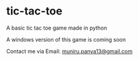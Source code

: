 # tic-tac-toe
A basic tic tac toe game made in python

A windows version of this game is coming soon

Contact me via 
Email: muniru.panya13@gmail.com
